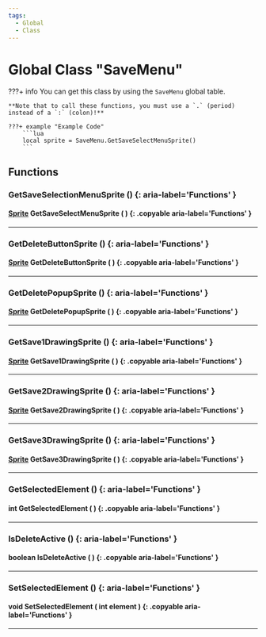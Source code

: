 ```yaml
---
tags:
  - Global
  - Class
---
```

# Global Class "SaveMenu"

???+ info
    You can get this class by using the `SaveMenu` global table.

    **Note that to call these functions, you must use a `.` (period) instead of a `:` (colon)!**
    
    ???+ example "Example Code"
        ```lua
        local sprite = SaveMenu.GetSaveSelectMenuSprite()
        ```

## Functions

### GetSaveSelectionMenuSprite () {: aria-label='Functions' }
#### [Sprite](../Sprite.md) GetSaveSelectMenuSprite ( ) {: .copyable aria-label='Functions' }

___
### GetDeleteButtonSprite () {: aria-label='Functions' }
#### [Sprite](../Sprite.md) GetDeleteButtonSprite ( ) {: .copyable aria-label='Functions' }

___
### GetDeletePopupSprite () {: aria-label='Functions' }
#### [Sprite](../Sprite.md) GetDeletePopupSprite ( ) {: .copyable aria-label='Functions' }

___
### GetSave1DrawingSprite () {: aria-label='Functions' }
#### [Sprite](../Sprite.md) GetSave1DrawingSprite ( ) {: .copyable aria-label='Functions' }

___
### GetSave2DrawingSprite () {: aria-label='Functions' }
#### [Sprite](../Sprite.md) GetSave2DrawingSprite ( ) {: .copyable aria-label='Functions' }

___
### GetSave3DrawingSprite () {: aria-label='Functions' }
#### [Sprite](../Sprite.md) GetSave3DrawingSprite ( ) {: .copyable aria-label='Functions' }

___
### GetSelectedElement () {: aria-label='Functions' }
#### int GetSelectedElement ( ) {: .copyable aria-label='Functions' }

___
### IsDeleteActive () {: aria-label='Functions' }
#### boolean IsDeleteActive ( ) {: .copyable aria-label='Functions' }

___
### SetSelectedElement () {: aria-label='Functions' }
#### void SetSelectedElement ( int element ) {: .copyable aria-label='Functions' }

___